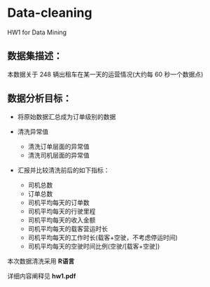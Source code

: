# Data-cleaning
HW1 for Data Mining

## 数据集描述：  
本数据关于 248 辆出租车在某一天的运营情况(大约每 60 秒一个数据点)

## 数据分析目标：
- 将原始数据汇总成为订单级别的数据

- 清洗异常值
   - 清洗订单层面的异常值
   - 清洗司机层面的异常值
   
- 汇报并比较清洗前后的如下指标：
  - 司机总数
  - 订单总数
  - 司机平均每天的订单数
  - 司机平均每天的行驶里程
  - 司机平均每天的收入金额
  - 司机平均每天的载客营运时长
  - 司机平均每天的工作时长(载客+空驶，不考虑停运时间)
  - 司机平均每天的空驶时间比例(空驶/[载客+空驶])
 
本次数据清洗采用 **R语言**

详细内容阐释见 **hw1.pdf**
